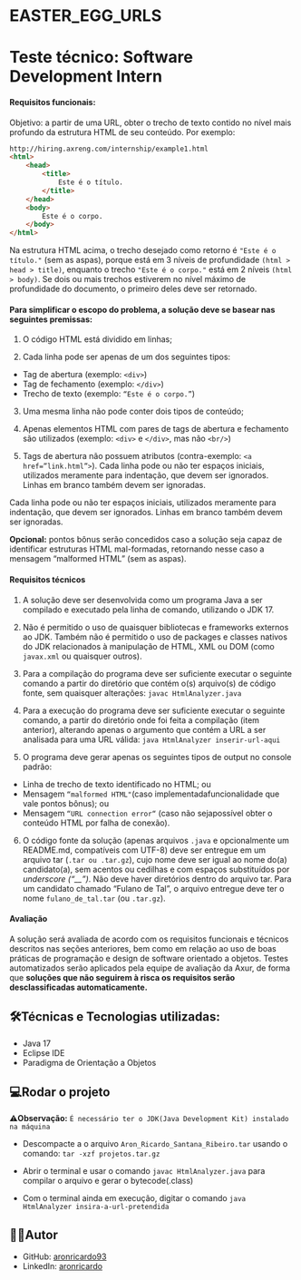 
# EASTER_EGG_URLS 
# Teste técnico: Software Development Intern

#### Requisitos funcionais:

Objetivo: a partir de uma URL, obter o trecho de texto contido no nível mais profundo da estrutura HTML de seu conteúdo. Por exemplo:

```html
http://hiring.axreng.com/internship/example1.html
<html>
    <head>
        <title>
            Este é o título.
        </title>
    </head>
    <body>
        Este é o corpo.
    </body>
</html>
```


Na estrutura HTML acima, o trecho desejado como retorno é ```"Este é o título."``` (sem as aspas), porque está em 3 níveis de profundidade ```(html > head > title)```, enquanto o trecho ```"Este é o corpo."``` está em 2 níveis ```(html > body)```. Se dois ou mais
trechos estiverem no nível máximo de profundidade do documento,
o primeiro deles deve ser retornado.

#### Para simplificar o escopo do problema, a solução deve se basear nas seguintes premissas:

1. O código HTML está dividido em linhas;

2. Cada linha pode ser apenas de um dos seguintes tipos:
- Tag de abertura (exemplo: ```<div>```)
- Tag de fechamento (exemplo: ```</div>```)
- Trecho de texto (exemplo: ```“Este é o corpo.”```)

3. Uma mesma linha não pode conter dois tipos de conteúdo;

4. Apenas elementos HTML com pares de tags de abertura e
fechamento são utilizados (exemplo: ```<div>``` e ```</div>```, mas
não ```<br/>```)

5. Tags de abertura não possuem atributos (contra-exemplo:
```<a href=”link.html”>```).
Cada linha pode ou não ter espaços iniciais, utilizados meramente
para indentação, que devem ser ignorados. Linhas em branco
também devem ser ignoradas.

Cada linha pode ou não ter espaços iniciais, utilizados meramente
para indentação, que devem ser ignorados. Linhas em branco
também devem ser ignoradas.

**Opcional:** pontos bônus serão concedidos caso a solução seja capaz de identificar estruturas HTML mal-formadas, retornando nesse caso a mensagem “malformed HTML” (sem as aspas).

#### Requisitos técnicos

1. A solução deve ser desenvolvida como um programa Java a ser compilado e executado pela linha de comando, utilizando o JDK 17.

2. Não é permitido o uso de quaisquer bibliotecas e frameworks externos ao JDK. Também não é permitido o uso de packages e classes nativos do JDK relacionados à manipulação de HTML, XML ou DOM (como ```javax.xml``` ou quaisquer outros).

3. Para a compilação do programa deve ser suficiente executar o seguinte comando a partir do diretório que contém o(s) arquivo(s) de código fonte, sem quaisquer alterações: ```javac HtmlAnalyzer.java```

4. Para a execução do programa deve ser suficiente executar o seguinte comando, a partir do diretório onde foi feita a compilação (item anterior), alterando apenas o argumento que contém a URL a ser analisada para uma URL válida: ```java HtmlAnalyzer inserir-url-aqui```

5. O programa deve gerar apenas os seguintes tipos de output no console padrão:
- Linha de trecho de texto identificado no HTML; ou
- Mensagem ```“malformed HTML"```(caso implementadafuncionalidade que vale pontos bônus); ou
- Mensagem ```“URL connection error“``` (caso não sejapossível obter o conteúdo HTML por falha de conexão).

6. O código fonte da solução (apenas arquivos ```.java``` e
opcionalmente um README.md, compatíveis com UTF-8) deve
ser entregue em um arquivo tar (```.tar ou .tar.gz```), cujo
nome deve ser igual ao nome do(a) candidato(a), sem acentos
ou cedilhas e com espaços substituídos por _underscore (“__”)_.
Não deve haver diretórios dentro do arquivo tar. Para um
candidato chamado “Fulano de Tal”, o arquivo entregue deve
ter o nome ```fulano_de_tal.tar``` (ou ```.tar.gz```).

#### Avaliação

A solução será avaliada de acordo com os requisitos funcionais e
técnicos descritos nas seções anteriores, bem como em relação ao
uso de boas práticas de programação e design de software orientado a objetos. Testes automatizados serão aplicados pela equipe de avaliação da Axur, de forma que **soluções que não seguirem à risca os requisitos serão desclassificadas automaticamente.**

## 🛠️Técnicas e Tecnologias utilizadas:

- Java 17
- Eclipse IDE
- Paradigma de Orientação a Objetos 

## 💻Rodar o projeto
⚠️**Observação:** `É necessário ter o JDK(Java Development Kit) instalado na máquina`

- Descompacte a o arquivo `Aron_Ricardo_Santana_Ribeiro.tar` usando o comando: `tar -xzf projetos.tar.gz` 

- Abrir o terminal e usar o comando `javac HtmlAnalyzer.java` para compilar o arquivo e gerar o bytecode(.class)

- Com o terminal ainda em execução, digitar o comando `java HtmlAnalyzer insira-a-url-pretendida`




## ✍🏻Autor

- GitHub: [aronricardo93](https://www.github.com/aronricardo93)
- LinkedIn: [aronricardo](https://www.linkedin.com/in/aronricardo/)


